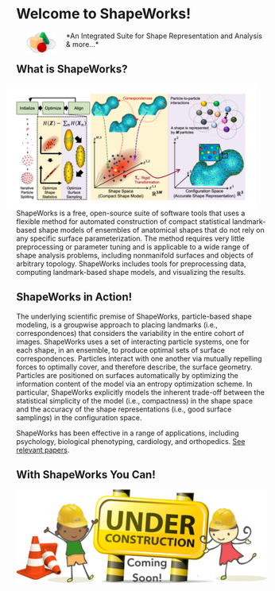# Welcome to ShapeWorks!

<img src="img/home/shapeworks-logo.png" width="60px" align="left" hspace="20">    
*An Integrated Suite for Shape Representation and Analysis & more...*

## What is ShapeWorks?

<img src="img/home/about-shapeworks.png" width="1000px" align="right" hspace="20">

ShapeWorks is a free, open-source suite of software tools that uses a flexible method for automated construction of compact statistical landmark-based shape models of ensembles of anatomical shapes that do not rely on any specific surface parameterization. The method requires very little preprocessing or parameter tuning and is applicable to a wide range of shape analysis problems, including nonmanifold surfaces and objects of arbitrary topology. ShapeWorks includes tools for preprocessing data, computing landmark-based shape models, and visualizing the results.


## ShapeWorks in Action!


The underlying scientific premise of ShapeWorks, particle-based shape modeling, is a groupwise approach to placing landmarks (i.e., correspondences) that considers the variability in the entire cohort of images. ShapeWorks uses a set of interacting particle systems, one for each shape, in an ensemble, to produce optimal sets of surface correspondences. Particles interact with one another via mutually repelling forces to optimally cover, and therefore describe, the surface geometry. Particles are positioned on surfaces automatically by optimizing the information content of the model via an entropy optimization scheme. In particular, ShapeWorks explicitly models the inherent trade-off between the statistical simplicity of the model (i.e., compactness) in the shape space and the accuracy of the shape representations (i.e., good surface samplings) in the configuration space. 



ShapeWorks has been effective in a range of applications, including psychology, biological phenotyping, cardiology, and orthopedics. [See relevant papers](users/papers.md). 



## With ShapeWorks You Can!


![Under construction, coming soon!](img/misc/under-construction.png)